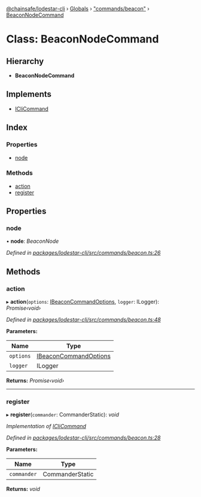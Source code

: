[@chainsafe/lodestar-cli](../README.md) › [Globals](../globals.md) › ["commands/beacon"](../modules/_commands_beacon_.md) › [BeaconNodeCommand](_commands_beacon_.beaconnodecommand.md)

# Class: BeaconNodeCommand

## Hierarchy

* **BeaconNodeCommand**

## Implements

* [ICliCommand](../interfaces/_commands_interface_.iclicommand.md)

## Index

### Properties

* [node](_commands_beacon_.beaconnodecommand.md#node)

### Methods

* [action](_commands_beacon_.beaconnodecommand.md#action)
* [register](_commands_beacon_.beaconnodecommand.md#register)

## Properties

###  node

• **node**: *BeaconNode*

*Defined in [packages/lodestar-cli/src/commands/beacon.ts:26](https://github.com/ChainSafe/lodestar/blob/2fb982b/packages/lodestar-cli/src/commands/beacon.ts#L26)*

## Methods

###  action

▸ **action**(`options`: [IBeaconCommandOptions](../interfaces/_commands_beacon_.ibeaconcommandoptions.md), `logger`: ILogger): *Promise‹void›*

*Defined in [packages/lodestar-cli/src/commands/beacon.ts:48](https://github.com/ChainSafe/lodestar/blob/2fb982b/packages/lodestar-cli/src/commands/beacon.ts#L48)*

**Parameters:**

Name | Type |
------ | ------ |
`options` | [IBeaconCommandOptions](../interfaces/_commands_beacon_.ibeaconcommandoptions.md) |
`logger` | ILogger |

**Returns:** *Promise‹void›*

___

###  register

▸ **register**(`commander`: CommanderStatic): *void*

*Implementation of [ICliCommand](../interfaces/_commands_interface_.iclicommand.md)*

*Defined in [packages/lodestar-cli/src/commands/beacon.ts:28](https://github.com/ChainSafe/lodestar/blob/2fb982b/packages/lodestar-cli/src/commands/beacon.ts#L28)*

**Parameters:**

Name | Type |
------ | ------ |
`commander` | CommanderStatic |

**Returns:** *void*

